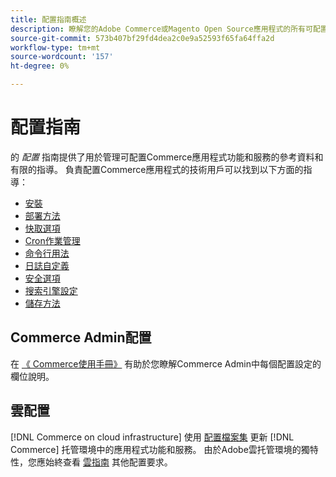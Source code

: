 ```yaml
---
title: 配置指南概述
description: 瞭解您的Adobe Commerce或Magento Open Source應用程式的所有可配置功能和服務。
source-git-commit: 573b407bf29fd4dea2c0e9a52593f65fa64ffa2d
workflow-type: tm+mt
source-wordcount: '157'
ht-degree: 0%

---
```



# 配置指南

的 _配置_ 指南提供了用於管理可配置Commerce應用程式功能和服務的參考資料和有限的指導。 負責配置Commerce應用程式的技術用戶可以找到以下方面的指導：

- [安裝](../configuration/bootstrap/initialization.md)
- [部署方法](../configuration/deployment/overview.md)
- [快取選項](../configuration/cache/caching-overview.md)
- [Cron作業管理](../configuration/cron/custom-cron.md)
- [命令行用法](../configuration/cli/config-cli.md)
- [日誌自定義](../configuration/logs/custom-logging.md)
- [安全選項](../configuration/security/overview.md)
- [搜索引擎設定](../configuration/search/configure-search-engine.md)
- [儲存方法](../configuration/storage/memcached.md)

## Commerce Admin配置

在 [《 Commerce使用手冊》](https://docs.magento.com/user-guide/stores/configuration.html) 有助於您瞭解Commerce Admin中每個配置設定的欄位說明。

## 雲配置

[!DNL Commerce on cloud infrastructure] 使用 [配置檔案集](https://devdocs.magento.com/cloud/env/environments.html) 更新 [!DNL Commerce] 托管環境中的應用程式功能和服務。 由於Adobe雲托管環境的獨特性，您應始終查看 [雲指南](https://devdocs.magento.com/cloud/bk-cloud.html) 其他配置要求。
